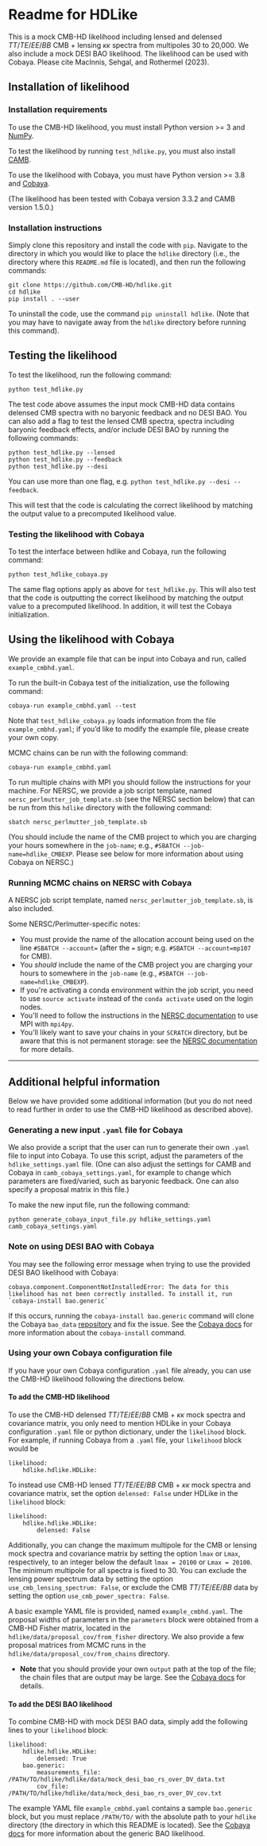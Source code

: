 # Readme for HDLike

This is a mock CMB-HD likelihood including lensed and delensed $TT/TE/EE/BB$ CMB + lensing $\kappa\kappa$ spectra from multipoles 30 to 20,000.  We also include a mock DESI BAO likelihood. The likelihood can be used with Cobaya.  Please cite MacInnis, Sehgal, and Rothermel (2023).


## Installation of likelihood


### Installation requirements

To use the CMB-HD likelihood, you must install Python version >= 3 and [NumPy](https://numpy.org/).

To test the likelihood by running `test_hdlike.py`, you must also install [CAMB](https://camb.readthedocs.io/en/latest/).

To use the likelihood with Cobaya, you must have Python version >= 3.8 and [Cobaya](https://cobaya.readthedocs.io/en/latest/index.html).

(The likelihood has been tested with Cobaya version 3.3.2 and CAMB version 1.5.0.)


### Installation instructions

Simply clone this repository and install the code with `pip`. Navigate to the directory in which you would like to place the `hdlike` directory (i.e., the directory where this `README.md` file is located), and then run the following commands:

```
git clone https://github.com/CMB-HD/hdlike.git
cd hdlike
pip install . --user
```

To uninstall the code, use the command `pip uninstall hdlike`. (Note that you may have to navigate away from the `hdlike` directory before running this command).


## Testing the likelihood

To test the likelihood, run the following command:

```
python test_hdlike.py
```

The test code above assumes the input mock CMB-HD data contains delensed CMB spectra with no baryonic feedback and no DESI BAO.  You can also add a flag to test the lensed CMB spectra, spectra including baryonic feedback effects, and/or include DESI BAO by running the following commands:

```
python test_hdlike.py --lensed
python test_hdlike.py --feedback
python test_hdlike.py --desi
```

You can use more than one flag, e.g. `python test_hdlike.py --desi --feedback`.

This will test that the code is calculating the correct likelihood by matching the output value to a precomputed likelihood value.


### Testing the likelihood with Cobaya

To test the interface between hdlike and Cobaya, run the following command:

```
python test_hdlike_cobaya.py
```

The same flag options apply as above for `test_hdlike.py`.  This will also test that the code is outputting the correct likelihood by matching the output value to a precomputed likelihood.  In addition, it will test the Cobaya initialization.


## Using the likelihood with Cobaya 

We provide an example file that can be input into Cobaya and run, called `example_cmbhd.yaml`.  

To run the built-in Cobaya test of the initialization, use the following command:

```
cobaya-run example_cmbhd.yaml --test
```

Note that `test_hdlike_cobaya.py` loads information from the file `example_cmbhd.yaml`; if you’d like to modify the example file, please create your own copy.

MCMC chains can be run with the following command:

```
cobaya-run example_cmbhd.yaml
```

To run multiple chains with MPI you should follow the instructions for your machine.  For NERSC, we provide a job script template, named `nersc_perlmutter_job_template.sb` (see the NERSC section below) that can be run from this `hdlike` directory with the following command:

```
sbatch nersc_perlmutter_job_template.sb
```

(You should include the name of the CMB project to which you are charging your hours somewhere in the `job-name`; e.g., `#SBATCH --job-name=hdlike_CMBEXP`. Please see below for more information about using Cobaya on NERSC.)


### Running MCMC chains on NERSC with Cobaya

A NERSC job script template, named `nersc_perlmutter_job_template.sb`, is also included.

Some NERSC/Perlmutter-specific notes:
- You must provide the name of the allocation account being used on the line `#SBATCH --account=` (after the `=` sign; e.g. `#SBATCH --account=mp107` for CMB).
- You _should_ include the name of the CMB project you are charging your hours to somewhere in the `job-name` (e.g., `#SBATCH --job-name=hdlike_CMBEXP`). 
- If you're activating a conda environment within the job script, you need to use `source activate` instead of the `conda activate` used on the login nodes.
- You'll need to follow the instructions in the [NERSC documentation](https://docs.nersc.gov/development/languages/python/using-python-perlmutter/#mpi4py-on-perlmutter) to use MPI with `mpi4py`.
- You'll likely want to save your chains in your `SCRATCH` directory, but be aware that this is not permanent storage: see the [NERSC documentation](https://docs.nersc.gov/filesystems/perlmutter-scratch/) for more details.

---

## Additional helpful information

Below we have provided some additional information (but you do not need to read further in order to use the CMB-HD likelihood as described above).


### Generating a new input `.yaml` file for Cobaya

We also provide a script that the user can run to generate their own `.yaml` file to input into Cobaya. To use this script, adjust the parameters of the `hdlike_settings.yaml` file. (One can also adjust the settings for CAMB and Cobaya in `camb_cobaya_settings.yaml`, for example to change which parameters are fixed/varied, such as baryonic feedback. One can also specify a proposal matrix in this file.) 

To make the new input file, run the following command:

```
python generate_cobaya_input_file.py hdlike_settings.yaml camb_cobaya_settings.yaml
```

### Note on using DESI BAO with Cobaya

You may see the following error message when trying to use the provided DESI BAO likelihood with Cobaya:

```
cobaya.component.ComponentNotInstalledError: The data for this likelihood has not been correctly installed. To install it, run `cobaya-install bao.generic`
```

If this occurs, running the `cobaya-install bao.generic` command will clone the Cobaya `bao_data` [repository](https://github.com/CobayaSampler/bao_data) and fix the issue. See the [Cobaya docs](https://cobaya.readthedocs.io/en/latest/installation_cosmo.html) for more information about the `cobaya-install` command.


### Using your own Cobaya configuration file

If you have your own Cobaya configuration `.yaml` file already, you can use the CMB-HD likelihood following the directions below.


#### To add the CMB-HD likelihood

To use the CMB-HD delensed $TT/TE/EE/BB$ CMB + $\kappa\kappa$ mock spectra and covariance matrix, you only need to mention HDLike in your Cobaya configuration `.yaml` file or python dictionary, under the `likelihood` block. For example, if running Cobaya from a `.yaml` file, your `likelihood` block would be

```
likelihood:
	hdlike.hdlike.HDLike:
```

To instead use CMB-HD lensed $TT/TE/EE/BB$ CMB + $\kappa\kappa$ mock spectra and covariance matrix, set the option `delensed: False` under HDLike in the `likelihood` block:

```
likelihood:
	hdlike.hdlike.HDLike:
		delensed: False
```

Additionally, you can change the maximum multipole for the CMB or lensing mock spectra and covariance matrix by setting the option `lmax` or `Lmax`, respectively, to an integer below the default `lmax = 20100` or `Lmax = 20100`. The minimum multipole for all spectra is fixed to 30. You can exclude the lensing power spectrum data by setting the option `use_cmb_lensing_spectrum: False`, or exclude the CMB $TT/TE/EE/BB$ data by setting the option `use_cmb_power_spectra: False`.

A basic example YAML file is provided, named `example_cmbhd.yaml`. The proposal widths of parameters in the `parameters` block were obtained from a CMB-HD Fisher matrix, located in the `hdlike/data/proposal_cov/from_fisher` directory. We also provide a few proposal matrices from MCMC runs in the `hdlike/data/proposal_cov/from_chains` directory.

- __Note__ that you should provide your own `output` path at the top of the file; the chain files that are output may be large. See the [Cobaya docs](https://cobaya.readthedocs.io/en/latest/output.html#output-shell) for details.


#### To add the DESI BAO likelihood

To combine CMB-HD with mock DESI BAO data, simply add the following lines to your `likelihood` block:

```
likelihood:
	hdlike.hdlike.HDLike:
		delensed: True
	bao.generic:
		measurements_file: /PATH/TO/hdlike/hdlike/data/mock_desi_bao_rs_over_DV_data.txt
		cov_file: /PATH/TO/hdlike/hdlike/data/mock_desi_bao_rs_over_DV_cov.txt
```

The example YAML file `example_cmbhd.yaml` contains a sample `bao.generic` block, but you must replace `/PATH/TO/` with the absolute path to your `hdlike` directory (the directory in which this README is located). See the [Cobaya docs](https://cobaya.readthedocs.io/en/latest/likelihood_bao.html) for more information about the generic BAO likelihood.

